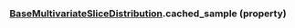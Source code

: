 ### [BaseMultivariateSliceDistribution](BaseMultivariateSliceDistribution.md).cached_sample (property)



